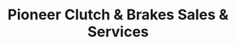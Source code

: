 ---
title: "Pioneer Clutch & Brakes Sales & Services"
url: /davao-city/pioneer-clutch-and-brakes-sales-and-services/
shop: car parts
---